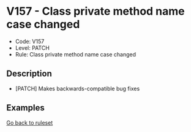 # V157 - Class private method name case changed

* Code: V157
* Level: PATCH
* Rule: Class private method name case changed

## Description

* [PATCH] Makes backwards-compatible bug fixes

## Examples

[Go back to ruleset](../README.md)